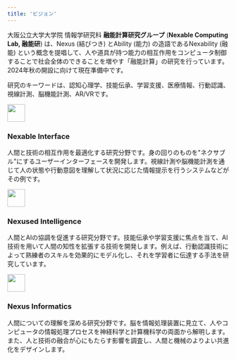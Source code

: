 ```yaml
---
title: 'ビジョン'
---
```


大阪公立大学大学院 情報学研究科 <b>融能計算研究グループ</b> (<b>Nexable Computing Lab, 融能研</b>) は、Nexus (結びつき) とAbility (能力) の造語であるNexability (融能) という概念を提唱して、人や道具が持つ能力の相互作用をコンピュータ制御することで社会全体のできることを増やす「融能計算」の研究を行っています。2024年秋の開設に向けて現在準備中です。

研究のキーワードは、認知心理学、技能伝承、学習支援、医療情報、行動認識、視線計測、脳機能計測、AR/VRです。

<div class="index-card-container large-wrapper">
  <div class="index-card-item">
    <img src="/img/icon_interface.svg" width="40px" height="40px">
    <h3>Nexable Interface</h3>
    <p>人間と技術の相互作用を最適化する研究分野です。身の回りのものを"ネクサブル"にするユーザーインターフェースを開発します。視線計測や脳機能計測を通じて人の状態や行動意図を理解して状況に応じた情報提示を行うシステムなどがその例です。</p>
  </div>
  <div class="index-card-item">
    <img src="/img/icon_intelligence.svg" width="40px" height="40px">
    <h3>Nexused Intelligence</h3>
    <p>人間とAIの協調を促進する研究分野です。技能伝承や学習支援に焦点を当て、AI技術を用いて人間の知性を拡張する技術を開発します。例えば、行動認識技術によって熟練者のスキルを効果的にモデル化し、それを学習者に伝達する手法を研究しています。</p>
  </div>
  <div class="index-card-item">
    <img src="/img/icon_informatics.svg" width="40px" height="40px">
    <h3>Nexus Informatics</h3>
    <p>人間についての理解を深める研究分野です。脳を情報処理装置に見立て、人やコンピュータの情報処理プロセスを神経科学と計算機科学の両面から解明します。また、人と技術の融合が心にもたらす影響を調査し、人間と機械のよりよい共進化をデザインします。</p>
  </div>
</div>
